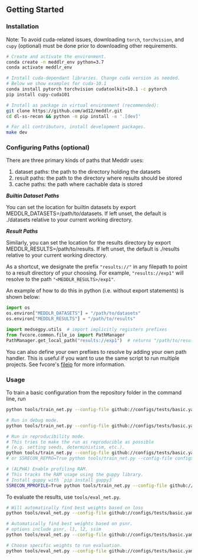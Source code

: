 
## Getting Started

### Installation
Note: To avoid cuda-related issues, downloading `torch`, `torchvision`, and `cupy` (optional)
must be done prior to downloading other requirements.

```bash
# Create and activate the environment.
conda create -n meddlr_env python=3.7
conda activate meddlr_env

# Install cuda-dependant libraries. Change cuda version as needed.
# Below we show examples for cuda-10.1
conda install pytorch torchvision cudatoolkit=10.1 -c pytorch
pip install cupy-cuda101

# Install as package in virtual environment (recommended):
git clone https://github.com/ad12/meddlr.git
cd dl-ss-recon && python -m pip install -e '.[dev]'

# For all contributors, install development packages.
make dev
```


### Configuring Paths (optional)
There are three primary kinds of paths that Meddlr uses: 

1. dataset paths: the path to the directory holding the datasets
2. result paths: the path to the directory where results should be stored
3. cache paths: the path where cachable data is stored
 
***Builtin Dataset Paths***

You can set the location for builtin datasets by
export MEDDLR_DATASETS=/path/to/datasets. If left unset, the default
is ./datasets relative to your current working directory.

***Result Paths***

Similarly, you can set the location for the results directory by
export MEDDLR_RESULTS=/path/to/results. If left unset, the default
is ./results relative to your current working directory.

As a shortcut, we designate the prefix `"results://"`
in any filepath to point to a result directory of your choosing.
For example, `"results://exp1"` will resolve to the path
`"<MEDDLR_RESULTS>/exp1"`.

An example of how to do this in python (i.e. without export statements) is shown below:

```python
import os
os.environ["MEDDLR_DATASETS"] = "/path/to/datasets"
os.environ["MEDDLR_RESULTS"] = "/path/to/results"

import medsegpy.utils  # import implicitly registers prefixes
from fvcore.common.file_io import PathManager
PathManager.get_local_path("results://exp1")  # returns "/path/to/results/exp1"
```

You can also define your own prefixes to resolve by adding your own path handler.
This is useful if you want to use the same script to run multiple projects. See fvcore's
[fileio](https://github.com/facebookresearch/fvcore/blob/master/fvcore/common/file_io.py)
for more information.

### Usage
To train a basic configuration from the repository folder in the command line, run
```bash
python tools/train_net.py --config-file github://configs/tests/basic.yaml

# Run in debug mode.
python tools/train_net.py --config-file github://configs/tests/basic.yaml --debug

# Run in reproducibility mode.
# This tries to make the run as reproducible as possible
# (e.g. setting seeds, deterministism, etc.).
python tools/train_net.py --config-file github://configs/tests/basic.yaml --reproducible
# or SSRECON_REPRO=True python tools/train_net.py --config-file configs/tests/basic.yaml

# (ALPHA) Enable profiling RAM.
# This tracks the RAM usage using the guppy library.
# Install guppy with `pip install guppy3`
SSRECON_MPROFILE=True python tools/train_net.py --config-file github://configs/tests/basic.yaml
```

To evaluate the results, use `tools/eval_net.py`.
```bash
# Will automatically find best weights based on loss
python tools/eval_net.py --config-file github://configs/tests/basic.yaml

# Automatically find best weights based on psnr.
# options include psnr, l1, l2, ssim
python tools/eval_net.py --config-file github://configs/tests/basic.yaml --metric psnr

# Choose specific weights to run evaluation.
python tools/eval_net.py --config-file github://configs/tests/basic.yaml MODEL.WEIGHTS path/to/weights
```